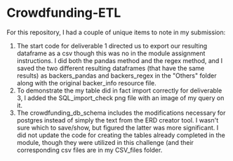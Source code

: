 # Crowdfunding-ETL
For this repository, I had a couple of unique items to note in my submission:
1. The start code for deliverable 1 directed us to export our resulting dataframe as a csv though this was no in the module assignment instructions.  I did both the pandas method and the regex method, and I saved the two different resulting dataframes (that have the same results) as backers_pandas and backers_regex in the "Others" folder along with the original backer_info resource file.
2. To demonstrate the my table did in fact import correctly for deliverable 3, I added the SQL_import_check png file with an image of my query on it.
3. The crowdfunding_db_schema includes the modifications necessary for postgres instead of simply the text from the ERD creator tool.  I wasn't sure which to save/show, but figured the latter was more significant.  I did not update the code for creating the tables already completed in the module, though they were utilized in this challenge (and their corresponding csv files are in my CSV_files folder.
